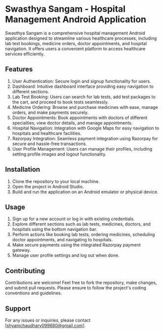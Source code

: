 # Swasthya Sangam - Hospital Management Android Application
Swasthya Sangam is a comprehensive hospital management Android application designed to streamline various healthcare processes, including lab test bookings, medicine orders, doctor appointments, and hospital navigation. It offers users a convenient platform to access healthcare services efficiently.

## Features

1. User Authentication: Secure login and signup functionality for users.
2. Dashboard: Intuitive dashboard interface providing easy navigation to different sections. 
3. Lab Test Booking: Users can search for lab tests, add test packages to the cart, and proceed to book tests seamlessly.
4. Medicine Ordering: Browse and purchase medicines with ease, manage orders, and make payments securely.
5. Doctor Appointments: Book appointments with doctors of different specialties, view doctor details, and manage appointments.
6. Hospital Navigation: Integration with Google Maps for easy navigation to hospitals and healthcare facilities.
7. Razorpay Integration: Seamless payment integration using Razorpay for secure and hassle-free transactions.
8. User Profile Management: Users can manage their profiles, including setting profile images and logout functionality.


## Installation

1. Clone the repository to your local machine.
2. Open the project in Android Studio.
3. Build and run the application on an Android emulator or physical device.

   
## Usage

1. Sign up for a new account or log in with existing credentials.
2. Explore different sections such as lab tests, medicines, doctors, and hospitals using the bottom navigation bar.
3. Perform actions like booking lab tests, ordering medicines, scheduling doctor appointments, and navigating to hospitals.
3. Make secure payments using the integrated Razorpay payment gateway.
4. Manage user profile settings and log out when done.

   
## Contributing

Contributions are welcome! Feel free to fork the repository, make changes, and submit pull requests. Please ensure to follow the project's coding conventions and guidelines.


## Support

For any issues or inquiries, please contact [shyamchaudhary099680@gmail.com].
